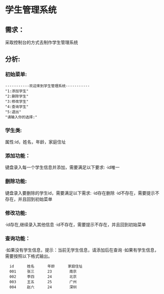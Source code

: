 # 学生管理系统
## 需求：
采取控制台的方式去制作学生管理系统
## 分析:
### 初始菜单:
    -----------欢迎来到学生管理系统-----------
    "1:添加学生"
    "2:删除学生"
    "3:修改学生"
    "4:查询学生"
    "5:退出"
    "请输入你的选择:"
### 学生类:
属性:id，姓名，年龄，家庭住址
### 添加功能：
键盘录入每一个学生信息并添加，需要满足以下要求:
·id唯一
### 删除功能:
键盘录入要删除的学生id，需要满足以下需求:
·id存在删除
·id不存在，需要提示不存在，并且回到初始菜单
### 修改功能:
·id存在,继续录入其他信息
·id不存在，需要提示不存在，并且回到初始菜单
### 查询功能：
·如果没有学生信息，提示：当前无学生信息，请添加后在查询
·如果有学生信息，需要按照以下格式输出。

      id      姓名      年龄      家庭住址
      001     张三      23        南京
      002     李四      24        北京
      003     王五      25        广州
      004     赵六      24        深圳
